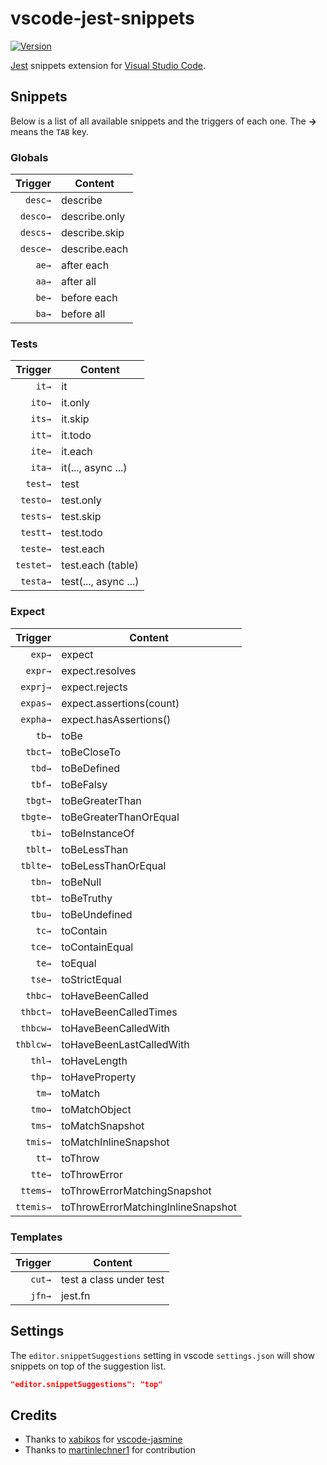 # vscode-jest-snippets

[![Version](https://vsmarketplacebadge.apphb.com/version/andys8.jest-snippets.svg)](https://marketplace.visualstudio.com/items?itemName=andys8.jest-snippets)

[Jest](https://facebook.github.io/jest) snippets extension for [Visual Studio Code](https://code.visualstudio.com/).

## Snippets

Below is a list of all available snippets and the triggers of each one. The **→** means the `TAB` key.

### Globals

|  Trigger | Content       |
| -------: | ------------- |
|  `desc→` | describe      |
| `desco→` | describe.only |
| `descs→` | describe.skip |
| `desce→` | describe.each |
|    `ae→` | after each    |
|    `aa→` | after all     |
|    `be→` | before each   |
|    `ba→` | before all    |

### Tests

|   Trigger | Content              |
| --------: | -------------------- |
|     `it→` | it                   |
|    `ito→` | it.only              |
|    `its→` | it.skip              |
|    `itt→` | it.todo              |
|    `ite→` | it.each              |
|    `ita→` | it(..., async ...)   |
|   `test→` | test                 |
|  `testo→` | test.only            |
|  `tests→` | test.skip            |
|  `testt→` | test.todo            |
|  `teste→` | test.each            |
| `testet→` | test.each (table)    |
|  `testa→` | test(..., async ...) |

### Expect

|   Trigger | Content                            |
| --------: | ---------------------------------- |
|    `exp→` | expect                             |
|   `expr→` | expect.resolves                    |
|  `exprj→` | expect.rejects                     |
|  `expas→` | expect.assertions(count)           |
|  `expha→` | expect.hasAssertions()             |
|     `tb→` | toBe                               |
|   `tbct→` | toBeCloseTo                        |
|    `tbd→` | toBeDefined                        |
|    `tbf→` | toBeFalsy                          |
|   `tbgt→` | toBeGreaterThan                    |
|  `tbgte→` | toBeGreaterThanOrEqual             |
|    `tbi→` | toBeInstanceOf                     |
|   `tblt→` | toBeLessThan                       |
|  `tblte→` | toBeLessThanOrEqual                |
|    `tbn→` | toBeNull                           |
|    `tbt→` | toBeTruthy                         |
|    `tbu→` | toBeUndefined                      |
|     `tc→` | toContain                          |
|    `tce→` | toContainEqual                     |
|     `te→` | toEqual                            |
|    `tse→` | toStrictEqual                      |
|   `thbc→` | toHaveBeenCalled                   |
|  `thbct→` | toHaveBeenCalledTimes              |
|  `thbcw→` | toHaveBeenCalledWith               |
| `thblcw→` | toHaveBeenLastCalledWith           |
|    `thl→` | toHaveLength                       |
|    `thp→` | toHaveProperty                     |
|     `tm→` | toMatch                            |
|    `tmo→` | toMatchObject                      |
|    `tms→` | toMatchSnapshot                    |
|   `tmis→` | toMatchInlineSnapshot              |
|     `tt→` | toThrow                            |
|    `tte→` | toThrowError                       |
|  `ttems→` | toThrowErrorMatchingSnapshot       |
| `ttemis→` | toThrowErrorMatchingInlineSnapshot |

### Templates

| Trigger | Content                 |
| ------: | ----------------------- |
|  `cut→` | test a class under test |
|  `jfn→` | jest.fn                 |

## Settings

The `editor.snippetSuggestions` setting in vscode `settings.json` will show snippets on top of the suggestion list.

```json
"editor.snippetSuggestions": "top"
```

## Credits

- Thanks to [xabikos](https://github.com/xabikos) for [vscode-jasmine](https://github.com/xabikos/vscode-jasmine)
- Thanks to [martinlechner1](https://github.com/martinlechner1) for contribution
